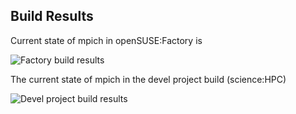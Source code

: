 
## Build Results

Current state of mpich in openSUSE:Factory is

![Factory build results](https://br.opensuse.org/status/openSUSE:Factory/mpich/standard)

The current state of mpich in the devel project build (science:HPC)

![Devel project build results](https://br.opensuse.org/status/science:HPC/mpich)


